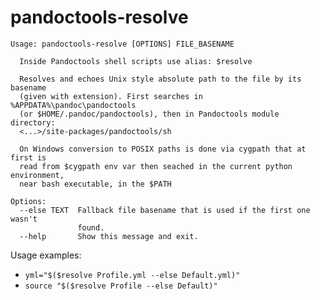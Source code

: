 # pandoctools-resolve

```
Usage: pandoctools-resolve [OPTIONS] FILE_BASENAME

  Inside Pandoctools shell scripts use alias: $resolve

  Resolves and echoes Unix style absolute path to the file by its basename
  (given with extension). First searches in %APPDATA%\pandoc\pandoctools
  (or $HOME/.pandoc/pandoctools), then in Pandoctools module directory:
  <...>/site-packages/pandoctools/sh
  
  On Windows conversion to POSIX paths is done via cygpath that at first is
  read from $cygpath env var then seached in the current python environment,
  near bash executable, in the $PATH

Options:
  --else TEXT  Fallback file basename that is used if the first one wasn't
               found.
  --help       Show this message and exit.
```

Usage examples:

* `yml="$($resolve Profile.yml --else Default.yml)"`
* `source "$($resolve Profile --else Default)"`
